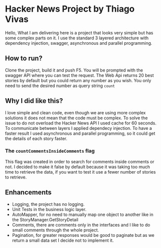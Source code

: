 # Hacker News Project by Thiago Vivas

Hello, What I am delivering here is a project that looks very simple but has some complex parts on it. 
I use the standard 3 layered architecture with dependency injection, swagger, asynchronous and parallel programming.

## How to run?

Clone the project, build it and push F5. You will be prompted with the swagger API where you can test the request.
The Web Api returns 20 best stories by default but you could return any number as you wish. You only need to send the desired number as query string `count`

## Why I did like this?

I love simple and clean code, even though we are using more complex solutions it does not mean that the code must be complex.
To solve the issue to do not overload the Hacker News API I used cache for 60 seconds.
To communicate between layers I applied dependecy injection.
To have a faster result I used asynchronous and parallel programming, so it could get the details of each story faster.

### The `countCommentsInsideComments` flag

This flag was created in order to search for comments inside comments or not. I decided to make it false by default because it was taking too much time to retrieve the data, if you want to test it use a fewer number of stories to retrieve.

## Enhancements

  - Logging, the project has no logging.
  - Unit Tests in the business logic layer.
  - AutoMapper, for no need to manually map one object to another like in the StoryManager.GetStoryDetail
  - Comments, there are comments only in the interfaces and I like to do small comments through the whole project.
  - Pagination, for greater responses would be good to paginate but as we return a small data set I decide not to implement it.
